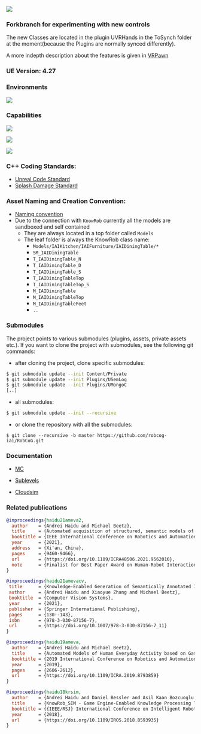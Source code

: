 
[![](Documentation/Img/RobCoG.png)](http://robcog.org/)
### Forkbranch for experimenting with new controls
The new Classes are located in the plugin UVRHands in the ToSynch folder at the moment(because the Plugins are normally synced differently).

A more indepth description about the features is given in
[VRPawn](Documentation/RH/VRPawn.md)



### UE Version: **4.27**

### Environments

![](Documentation/GIF/iai_tech_anim.gif)

### Capabilities

![](Documentation/GIF/robcog_urobosim.gif)

![](Documentation/GIF/robcog_interaction.gif)

![](Documentation/GIF/robcog_pouring.gif)

### C++ Coding Standards:

 * [Unreal Code Standard](https://docs.unrealengine.com/en-us/Programming/Development/CodingStandard)
 * [Splash Damage Standard](https://github.com/splash-damage/coding-standards)

### Asset Naming and Creation Convention:

 * [Naming convention](https://github.com/Allar/ue4-style-guide)
 * Due to the connection with `KnowRob` currently all the models are sandboxed and self contained
   * They are always located in a top folder called `Models`
   * The leaf folder is always the KnowRob class name:
     * `Models/IAIKitchen/IAIFurniture/IAIDiningTable/*`
      * `SM_IAIDiningTable`
      * `T_IAIDiningTable_N`
      * `T_IAIDiningTable_D`
      * `T_IAIDiningTable_S`
      * `T_IAIDiningTableTop`
      * `T_IAIDiningTableTop_S`
      * `M_IAIDiningTable`
      * `M_IAIDiningTableTop`
      * `M_IAIDiningTableFeet`
      * `..`



### Submodules

The project points to various submodules (plugins, assets, private assets etc.). If you want to clone the project with submodules, see the following git commands:

* after cloning the project, clone specific submodules:

```bash
$ git submodule update --init Content/Private
$ git submodule update --init Plugins/USemLog
$ git submodule update --init Plugins/UMongoC
[..]
```

* all submodules:

```bash
$ git submodule update --init --recursive
```

* or clone the repository with all the submodules:

```
$ git clone --recursive -b master https://github.com/robcog-iai/RobCoG.git
```

### Documentation

* [MC](Documentation/MC.md)

* [Sublevels](Documentation/Sublevels.md)

* [Cloudsim](Documentation/CloudsimSetup.md)

### Related publications

```bibtex
@inproceedings{haidu21ameva2,
  author    = {Andrei Haidu and Michael Beetz},
  title     = {Automated acquisition of structured, semantic models of manipulation activities from human VR demonstration},  
  booktitle = {IEEE International Conference on Robotics and Automation (ICRA)},
  year      = {2021},
  address   = {Xi'an, China},
  pages     = {9460-9466},
  url       = {https://doi.org/10.1109/ICRA48506.2021.9562016},
  note      = {Finalist for Best Paper Award on Human-Robot Interaction},
}

@inproceedings{haidu21amevacv,
 title      = {Knowledge-Enabled Generation of Semantically Annotated Image Sequences of Manipulation Activities from VR Demonstrations},
 author     = {Andrei Haidu and Xiaoyue Zhang and Michael Beetz}, 
 booktitle  = {Computer Vision Systems},
 year       = {2021},
 publisher  = {Springer International Publishing},
 pages      = {130--143},
 isbn       = {978-3-030-87156-7},
 url        = {https://doi.org/10.1007/978-3-030-87156-7_11}
}

@inproceedings{haidu19ameva,
  author    = {Andrei Haidu and Michael Beetz},
  title     = {Automated Models of Human Everyday Activity based on Game and Virtual Reality Technology},
  booktitle = {2019 International Conference on Robotics and Automation (ICRA)},
  year      = {2019},
  pages     = {2606-2612},
  url       = {https://doi.org/10.1109/ICRA.2019.8793859}
}

@inproceedings{haidu18krsim,
  author    = {Andrei Haidu and Daniel Bessler and Asil Kaan Bozcuoglu and Michael Beetz},
  title     = {KnowRob_SIM - Game Engine-Enabled Knowledge Processing Towards Cognition-Enabled Robot Control},
  booktitle = {{IEEE/RSJ} International Conference on Intelligent Robots and Systems, {IROS} 2018, Madrid, Spain, October 1-5, 2018},
  year      = {2018},
  url       = {https://doi.org/10.1109/IROS.2018.8593935}
}
```
